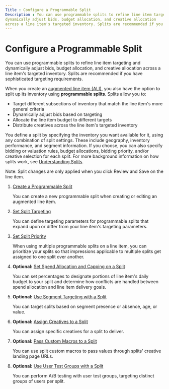 ```yaml
---
Title : Configure a Programmable Split
Description : You can use programmable splits to refine line item targeting and
dynamically adjust bids, budget allocation, and creative allocation
across a line item's targeted inventory. Splits are recommended if you
---
```



# Configure a Programmable Split



You can use programmable splits to refine line item targeting and
dynamically adjust bids, budget allocation, and creative allocation
across a line item's targeted inventory. Splits are recommended if you
have sophisticated targeting requirements.

<div id="configure-a-programmable-split__context_iwq_4mn_mpb"
class="section section context">

When you create an
<a href="create-an-augmented-line-item-ali.html" class="xref"
title="You create augmented line items (ALIs) to define your financial relationship with an advertiser, set up targeting for an advertising campaign, and schedule your advertisements to run.">augmented
line item (ALI)</a>, you also have the option to split up its inventory
using **programmable splits**. Splits allow you to:

- Target different subsections of inventory that match the line item's
  more general criteria
- Dynamically adjust bids based on targeting
- Allocate the line item budget to different targets
- Distribute creatives across the line item's targeted inventory

You define a split by specifying the inventory you want available for
it, using any combination of split settings. These include geography,
inventory performance, and segment information. If you choose, you can
also specify bidding or valuation rules, budget allocations, bidding
priority, and/or creative selection for each split. For more background
information on how splits work, see
<a href="understanding-splits.html" class="xref">Understanding
Splits</a>.



<div id="configure-a-programmable-split__steps_znn_mmn_mpb"
>

<div class="li stepsection">



Note: Split changes are only applied
when you click Review and Save on the
line item.





1.  <a href="create-a-programmable-split.html" class="xref"
    title="You can create a programmable split when creating or editing an augmented line item.">Create
    a Programmable Split</a>
    

    You can create a new programmable split when creating or editing an
    augmented line item.

    
2.  <a href="set-split-targeting.html" class="xref"
    title="You can define a split by specifying the targeting goals you want it to meet.">Set
    Split Targeting</a>
    

    You can define targeting parameters for programmable splits that
    expand upon or differ from your line item's targeting parameters.

    
3.  <a href="set-split-priority.html" class="xref"
    title="If an impression applies to multiple programmable splits, the impression is assigned to the split with the lowest priority number.">Set
    Split Priority</a>
    

    When using multiple programmable splits on a line item, you can
    prioritize your splits so that impressions applicable to multiple
    splits get assigned to one split over another.

    
4.  **Optional:**
    <a href="set-spend-allocation-and-capping-on-a-split.html" class="xref"
    title="Spend allocation is the percentage of the line item daily budget assigned to a split, and capping determines how a split handles conflicts between the spend allocation and line item delivery goals.">Set
    Spend Allocation and Capping on a Split</a>
    

    You can set percentages to designate portions of line item's daily
    budget to your split and determine how conflicts are handled between
    spend allocation and line item delivery goals.

    
5.  **Optional:**
    <a href="use-segment-targeting-with-a-split.html" class="xref"
    title="You can target splits based on segment presence/absence, age, or value.">Use
    Segment Targeting with a Split</a>
    

    You can target splits based on segment presence or absence, age, or
    value.

    
6.  **Optional:**
    <a href="assign-creatives-to-a-split.html" class="xref"
    title="You can assign specific creatives for a split to deliver.">Assign
    Creatives to a Split</a>
    

    You can assign specific creatives for a split to deliver.

    
7.  **Optional:**
    <a href="pass-custom-macros-to-a-split.html" class="xref"
    title="The split custom macro is used to pass any value to a creative landing page URL where the split will serve.">Pass
    Custom Macros to a Split</a>
    

    You can use split custom macros to pass values through splits'
    creative landing page URLs.

    
8.  **Optional:**
    <a href="use-user-test-groups-with-a-split.html" class="xref"
    title="You can perform A/B testing with user test groups, which target distinct groups of users per split.">Use
    User Test Groups with a Split</a>
    

    You can perform A/B testing with user test groups, targeting
    distinct groups of users per split.

    







